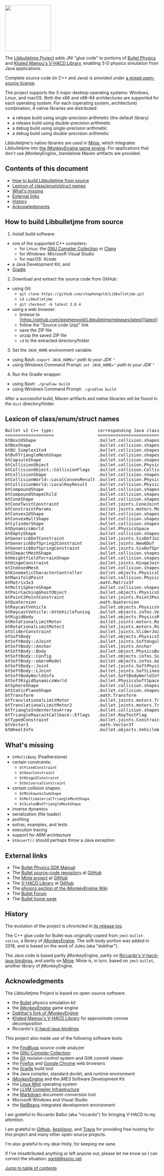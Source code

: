 <img height="150" src="https://i.imgur.com/YEPFEcx.png">

The [Libbulletjme Project][libbulletjme] adds JNI "glue code"
to portions of [Bullet Physics][bullet]
and [Khaled Mamou's V-HACD Library][vhacd],
enabling 3-D physics simulation from Java applications.

Complete source code (in C++ and Java) is provided under
[a mixed open-source license][license].

The project supports the 3 major desktop operating systems:
Windows, Linux, and macOS.  Both the x86 and x86-64 architectures
are supported for each operating system.
For each (operating system, architecture) combination,
4 native libraries are distributed:
 + a release build using single-precision arithmetic (the default library)
 + a release build using double-precision arithmetic
 + a debug build using single-precision arithmetic
 + a debug build using double-precision arithmetic

Libbulletjme's native libraries are used in [Minie],
which integrates Libbulletjme into [the jMonkeyEngine game engine][jme].
For applications that don't use jMonkeyEngine,
standalone Maven artifacts are provided.

<a name="toc"/>

## Contents of this document

 + [How to build Libbulletjme from source](#build)
 + [Lexicon of class/enum/struct names](#lexicon)
 + [What's missing](#todo)
 + [External links](#links)
 + [History](#history)
 + [Acknowledgments](#acks)

<a name="build"/>

## How to build Libbulletjme from source

 1. Install build software:
   + one of the supported C++ compilers:
     + for Linux:  the [GNU Compiler Collection][gcc] or [Clang][llvm]
     + for Windows:  Microsoft Visual Studio
     + for macOS:  Xcode
   + a Java Development Kit, and
   + [Gradle]
 2. Download and extract the source code from GitHub:
   + using Git:
     + `git clone https://github.com/stephengold/Libbulletjme.git`
     + `cd Libbulletjme`
     + `git checkout -b latest 3.0.4`
   + using a web browser:
     + browse to [https://github.com/stephengold/Libbulletjme/releases/latest][latest]
     + follow the "Source code (zip)" link
     + save the ZIP file
     + unzip the saved ZIP file
     + `cd` to the extracted directory/folder
 3. Set the `JAVA_HOME` environment variable:
   + using Bash:  `export JAVA_HOME="` *path to your JDK* `"`
   + using Windows Command Prompt:  `set JAVA_HOME="` *path to your JDK* `"`
 4. Run the Gradle wrapper:
   + using Bash:  `./gradlew build`
   + using Windows Command Prompt:  `.\gradlew build`

After a successful build,
Maven artifacts and native libraries will be found
in the `dist` directory/folder.

<a name="lexicon"/>

## Lexicon of class/enum/struct names

<pre>
Bullet v2 C++ type:                 corresponding Java class: com.jme3...
===================                 =====================================
btBox2dShape                        .bullet.collision.shapes.Box2dShape
btBoxShape                          .bullet.collision.shapes.BoxCollisionShape
btBU_Simplex1to4                    .bullet.collision.shapes.SimplexCollisionShape
btBvhTriangleMeshShape              .bullet.collision.shapes.MeshCollisionShape
btCapsuleShape                      .bullet.collision.shapes.CapsuleCollisionShape
btCollisionObject                   .bullet.collision.PhysicsCollisionObject
btCollisionObject::CollisionFlags   .bullet.collision.CollisionFlag
btCollisionShape                    .bullet.collision.shapes.CollisionShape
btCollisionWorld::LocalConvexResult .bullet.collision.PhysicsSweepTestResult
btCollisionWorld::LocalRayResult    .bullet.collision.PhysicsRayTestResult
btCompoundShape                     .bullet.collision.shapes.CompoundCollisionShape
btCompoundShapeChild                .bullet.collision.shapes.info.ChildCollisionShape
btConeShape                         .bullet.collision.shapes.ConeCollisionShape
btConeTwistConstraint               .bullet.joints.ConeJoint
btConstraintParams                  .bullet.joints.motors.MotorParam
btConvex2dShape                     .bullet.collision.shapes.Convex2dShape
btConvexHullShape                   .bullet.collision.shapes.HullCollisionShape
btCylinderShape                     .bullet.collision.shapes.CylinderCollisionShape
btDynamicsWorld                     .bullet.PhysicsSpace
btEmptyShape                        .bullet.collision.shapes.EmptyShape
btGeneric6DofConstraint             .bullet.joints.SixDofJoint
btGeneric6DofSpring2Constraint      .bullet.joints.New6Dof
btGeneric6DofSpringConstraint       .bullet.joints.SixDofSpringJoint
btGImpactMeshShape                  .bullet.collision.shapes.GImpactCollisionShape
btHeightfieldTerrainShape           .bullet.collision.shapes.HeightfieldCollisionShape
btHingeConstraint                   .bullet.joints.HingeJoint
btIndexedMesh                       .bullet.collision.shapes.infos.IndexedMesh
btKinematicCharacterController      .bullet.objects.PhysicsCharacter
btManifoldPoint                     .bullet.collision.PhysicsCollisionEvent
btMatrix3x3                         .math.Matrix3f
btMultiSphereShape                  .bullet.collision.shapes.MultiSphere
btPairCachingGhostObject            .bullet.objects.PhysicsGhostObject
btPoint2PointConstraint             .bullet.joints.Point2PointJoint
btQuaternion                        .math.Quaternion
btRaycastVehicle                    .bullet.objects.PhysicsVehicle
btRaycastVehicle::btVehicleTuning   .bullet.objects.infos.VehicleTuning
btRigidBody                         .bullet.objects.PhysicsRigidBody
btRotationalLimitMotor              .bullet.joints.motors.RotationalLimitMotor
btRotationalLimitMotor2             .bullet.joints.motors.RotationMotor
btSliderConstraint                  .bullet.joints.SliderJoint
btSoftBody                          .bullet.objects.PhysicsSoftBody
btSoftBody::AJoint                  .bullet.joints.SoftAngularJoint
btSoftBody::Anchor                  .bullet.joints.Anchor
btSoftBody::Body                    .bullet.object.PhysicsBody
btSoftBody::Config                  .bullet.objects.infos.SoftBodyConfig
btSoftBody::eAeroModel              .bullet.objects.infos.Aero
btSoftBody::Joint                   .bullet.joints.SoftPhysicsJoint
btSoftBody::LJoint                  .bullet.joints.SoftLinearJoint
btSoftBodyWorldInfo                 .bullet.SoftBodyWorldInfo
btSoftRigidDynamicsWorld            .bullet.PhysicsSoftSpace
btSphereShape                       .bullet.collision.shapes.SphereCollisionShape
btStaticPlaneShape                  .bullet.collision.shapes.PlaneCollisionShape
btTransform                         .math.Transform
btTranslationalLimitMotor           .bullet.joints.motors.TranslationalLimitMotor
btTranslationalLimitMotor2          .bullet.joints.motors.TranslationMotor
btTriangleIndexVertexArray          .bullet.collision.shapes.infos.CompoundMesh
btTriangleRaycastCallback::Eflags   .bullet.RayTestFlag
btTypedConstraint                   .bullet.joints.Constraint
btVector3                           .math.Vector3f
btWheelInfo                         .bullet.objects.VehicleWheel
</pre>

<a name="todo"/>

## What's missing

 + `btMultiBody` (Featherstone)
 + certain constraints:
   + `btFixedConstraint`
   + `btGearConstraint`
   + `btHinge2Constraint`
   + `btUniversalConstraint`
 + certain collision shapes:
   + `btMinkowskiSumShape`
   + `btMultimaterialTriangleMeshShape`
   + `btScaledBvhTriangleMeshShape`
 + inverse dynamics
 + serialization (file loader)
 + profiling
 + extras, examples, and tests
 + execution tracing
 + support for ARM architecture
 + `btAssert()` should perhaps throw a Java exception

<a name="links"/>

## External links

 + The [Bullet Physics SDK Manual](https://github.com/bulletphysics/bullet3/blob/master/docs/Bullet_User_Manual.pdf)
 + The [Bullet source-code repository](https://github.com/bulletphysics/bullet3) at [GitHub]
 + The [Minie project][minie] at [GitHub]
 + The [V-HACD Library][vhacd] at [GitHub]
 + The [physics section of the jMonkeyEngine Wiki](https://wiki.jmonkeyengine.org/jme3/advanced/physics.html)
 + The [Bullet Forum](https://pybullet.org/Bullet/phpBB3)
 + The [Bullet home page][bullet]


[appveyor]: https://www.appveyor.com "AppVeyor Continuous Integration"
[bullet]: https://pybullet.org/wordpress "Bullet Real-Time Physics Simulation"
[chrome]: https://www.google.com/chrome "Chrome"
[findbugs]: http://findbugs.sourceforge.net "FindBugs Project"
[firefox]: https://www.mozilla.org/en-US/firefox "Firefox"
[gcc]: https://gcc.gnu.org "Gcc Compiler"
[git]: https://git-scm.com "Git"
[github]: https://github.com "GitHub"
[gradle]: https://gradle.org "Gradle Project"
[jbullet]: http://jbullet.advel.cz "JBullet"
[jme]: http://jmonkeyengine.org  "jMonkeyEngine Project"
[latest]: https://github.com/stephengold/Libbulletjme/releases/latest "latest release"
[libbulletjme]: https://github.com/stephengold/Libbulletjme "Libbulletjme Project"
[license]: https://github.com/stephengold/Libbulletjme/blob/master/LICENSE "Libbulletjme license"
[llvm]: https://www.llvm.org "LLVM Compiler"
[log]: https://github.com/stephengold/Libbulletjme/blob/master/release-notes.md "release log"
[markdown]: https://daringfireball.net/projects/markdown "Markdown Project"
[minie]: https://github.com/stephengold/Minie "Minie Project"
[mint]: https://linuxmint.com "Linux Mint Project"
[netbeans]: https://netbeans.org "NetBeans Project"
[travis]: https://travis-ci.org "Travis CI"
[vhacd]: https://github.com/kmammou/v-hacd "V-HACD Library"
[v-hacd-java-bindings]: https://github.com/riccardobl/v-hacd-java-bindings "Riccardo's V-hacd-java-bindings Project"

<a name="history"/>

## History

The evolution of the project is chronicled in [its release log][log].

The C++ glue code for Bullet was originally copied from `jme3-bullet-native`,
a library of [jMonkeyEngine][jme].
The soft-body portion was added in 2018,
and is based on the work of Jules (aka "dokthar").

The Java code is based partly jMonkeyEngine,
partly on [Riccardo's V-hacd-java-bindings][v-hacd-java-bindings],
and partly on [Minie].
Minie is, in turn, based on `jme3-bullet`, another library of jMonkeyEngine.

<a name="acks"/>

## Acknowledgments

The Libbulletjme Project is based on open-source software:

  + the [Bullet] physics simulation kit
  + the [jMonkeyEngine][jme] game engine
  + [Dokthar's fork of jMonkeyEngine](https://github.com/dokthar/jmonkeyengine)
  + [Khaled Mamou's V-HACD Library][vhacd] for approximate convex decomposition
  + Riccardo's [V-hacd-java-bindings]

This project also made use of the following software tools:

  + the [FindBugs] source-code analyzer
  + the [GNU Compiler Collection][gcc]
  + the [Git] revision-control system and GitK commit viewer
  + the [Firefox] and [Google Chrome][chrome] web browsers
  + the [Gradle] build tool
  + the Java compiler, standard doclet, and runtime environment
  + [jMonkeyEngine][jme] and the jME3 Software Development Kit
  + the [Linux Mint][mint] operating system
  + the [LLVM Compiler Infrastructure][llvm]
  + the [Markdown] document-conversion tool
  + Microsoft Windows and Visual Studio
  + the [NetBeans] integrated development environment

I am grateful to Riccardo Balbo (aka "riccardo") for bringing
V-HACD to my attention.

I am grateful to [Github], [AppVeyor], and [Travis]
for providing free hosting for this project
and many other open-source projects.

I'm also grateful to my dear Holly, for keeping me sane.

If I've misattributed anything or left anyone out, please let me know so I can
correct the situation: sgold@sonic.net

[Jump to table of contents](#toc)
